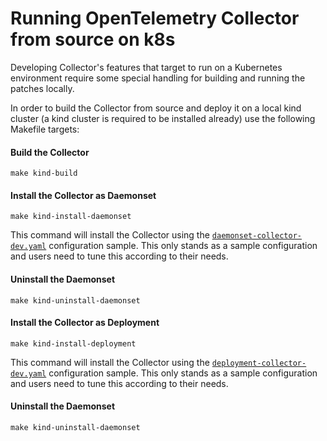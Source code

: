 # Running OpenTelemetry Collector from source on k8s

Developing Collector's features that target to run on a Kubernetes environment require some special handling
for building and running the patches locally.


In order to build the Collector from source and deploy it on a local kind cluster
(a kind cluster is required to be installed already) use the following Makefile targets:

#### Build the Collector
`make kind-build`

#### Install the Collector as Daemonset
`make kind-install-daemonset`

This command will install the Collector using the [`daemonset-collector-dev.yaml`](./daemonset-collector-dev.yaml)
configuration sample.
This only stands as a sample configuration and users need to tune this according to their needs.

#### Uninstall the Daemonset
`make kind-uninstall-daemonset`

#### Install the Collector as Deployment
`make kind-install-deployment`

This command will install the Collector using the [`deployment-collector-dev.yaml`](./deployment-collector-dev.yaml)
configuration sample.
This only stands as a sample configuration and users need to tune this according to their needs.

#### Uninstall the Daemonset
`make kind-uninstall-daemonset`
